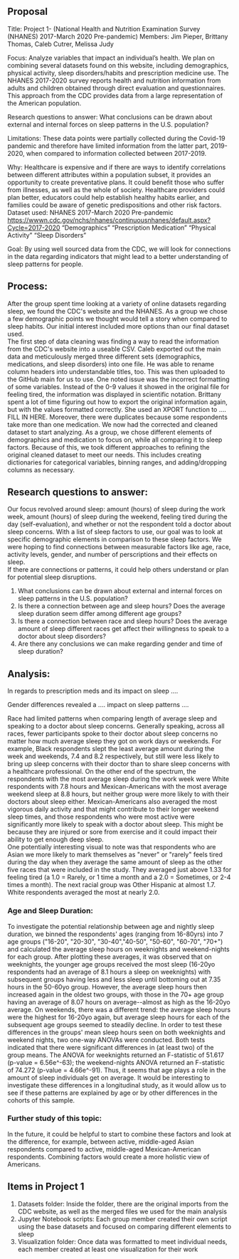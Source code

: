 ## Proposal
Title: Project 1- (National Health and Nutrition Examination Survey (NHANES) 2017-March 2020 Pre-pandemic)
Members: Jim Pieper, Brittany Thomas, Caleb Cutrer, Melissa Judy

Focus: Analyze variables that impact an individual’s health. We plan on combining several datasets found on this website, including demographics, physical activity, sleep disorders/habits and prescription medicine use. The NHANES 2017-2020 survey reports health and nutrition information from adults and children obtained through direct evaluation and questionnaires. This approach from the CDC provides data from a large representation of the American population.

Research questions to answer: What conclusions can be drawn about external and internal forces on sleep patterns in the U.S. population?

Limitations: These data points were partially collected during the Covid-19 pandemic and therefore have limited information from the latter part, 2019-2020, when compared to information collected between 2017-2019.

Why: Healthcare is expensive and if there are ways to identify correlations between different attributes within a population subset, it provides an opportunity to create preventative plans.  It could benefit those who suffer from illnesses, as well as the whole of society.  Healthcare providers could plan better, educators could help establish healthy habits earlier, and families could be aware of genetic predispositions and other risk factors.   
Dataset used: NHANES 2017-March 2020 Pre-pandemic
https://wwwn.cdc.gov/nchs/nhanes/continuousnhanes/default.aspx?Cycle=2017-2020
“Demographics” “Prescription Medication” “Physical Activity” “Sleep Disorders”

Goal: By using well sourced data from the CDC, we will look for connections in the data regarding indicators that might lead to a better understanding of sleep patterns for people. 

## Process: 
After the group spent time looking at a variety of online datasets regarding sleep, we found the CDC's website and the NHANES.  As a group we chose a few demographic points we thought would tell a story when compared to sleep habits.  Our initial interest included more options than our final dataset used.  
The first step of data cleaning was finding a way to read the information from the CDC's website into a useable CSV.  Caleb exported out the main data and meticulously merged three different sets (demographics, medications, and sleep disorders) into one file.  He was able to rename column headers into understandable titles, too.  This was then uploaded to the GitHub main for us to use.
One noted issue was the incorrect formatting of some variables.  Instead of the 0-9 values it showed in the original file for feeling tired, the information was displayed in scientific notation.  Brittany spent a lot of time figuring out how to export the original information again, but with the values formatted correctly.  She used an XPORT function to .... FILL IN HERE.  Moreover, there were duplicates because some respondents take more than one medication.
We now had the corrected and cleaned dataset to start analyzing.  As a group, we chose different elements of demographics and medication to focus on, while all comparing it to sleep factors.  Because of this, we took different approaches to refining the original cleaned dataset to meet our needs.  This includes creating dictionaries for categorical variables, binning ranges, and adding/dropping columns as necessary.  

## Research questions to answer:
Our focus revolved around sleep: amount (hours) of sleep during the work week, amount (hours) of sleep during the weekend, feeling tired during the day (self-evaluation), and whether or not the respondent told a doctor about sleep concerns.
With a list of sleep factors to use, our goal was to look at specific demographic elements in comparison to these sleep factors. We were hoping to find connections between measurable factors like age, race, activity levels, gender, and number of perscriptions and their effects on sleep.  
If there are connections or patterns, it could help others understand or plan for potential sleep disruptions.
 
1. What conclusions can be drawn about external and internal forces on sleep patterns in the U.S. population?
2. Is there a connection between age and sleep hours? Does the average sleep duration seem differ among different age groups?
3. Is there a connection between race and sleep hours? Does the average amount of sleep different races get affect their willingness to speak to a doctor about sleep disorders? 
4. Are there any conclusions we can make regarding gender and time of sleep duration?
   
## Analysis:
In regards to prescription meds and its impact on sleep ....

Gender differences revealed a .... impact on sleep patterns ....

Race had limited patterns when comparing length of average sleep and speaking to a doctor about sleep concerns.  Generally speaking, across all races, fewer participants spoke to their doctor about sleep concerns no matter how much average sleep they got on work days or weekends.  For example, Black respondents slept the least average amount during the week and weekends, 7.4 and 8.2 respectively, but still were less likely to bring up sleep concerns with their doctor than to share sleep concerns with a healthcare professional.  On the other end of the spectrum, the respondents with the most average sleep during the work week were White respondents with 7.8 hours and Mexican-Americans with the most average weekend sleep at 8.8 hours, but neither group were more likely to with their doctors about sleep either.  Mexican-Americans also averaged the most vigorous daily activity and that might contribute to their longer weekend sleep times, and those respondents who were most active were significantly more likely to speak with a doctor about sleep.  This might be because they are injured or sore from exercise and it could impact their ability to get enough deep sleep.  
One potentially interesting visual to note was that respondents who are Asian we more likely to mark themselves as "never" or "rarely" feels tired during the day when they average the same amount of sleep as the other five races that were included in the study.  They averaged just above 1.33 for feeling tired (a 1.0 = Rarely, or 1 time a month and a 2.0 = Sometimes, or 2-4 times a month).  The next racial group was Other Hispanic at almost 1.7. White respondents averaged the most at nearly 2.0.

### Age and Sleep Duration:
To investigate the potential relationship between age and nightly sleep duration, we binned the respondents' ages (ranging from 16-80yrs) into 7 age groups ("16-20", "20-30", "30-40","40-50", "50-60", "60-70", "70+") and calculated the average sleep hours on weeknights and weekend-nights for each group. After plotting these averages, it was observed that on weeknights, the younger age groups received the most sleep (16-20yo respondents had an average of 8.1 hours a sleep on weeknights) with subsequent groups having less and less sleep until bottoming out at 7.35 hours in the 50-60yo group. However, the average sleep hours then increased again in the oldest two groups, with those in the 70+ age group having an average of 8.07 hours on average--almost as high as the 16-20yo average. On weekends, there was a different trend: the average sleep hours were the highest for 16-20yo again, but average sleep hours for each of the subsequent age groups seemed to steadily decline. In order to test these differences in the groups' mean sleep hours seen on both weeknights and weekend nights, two one-way ANOVAs were conducted. Both tests indicated that there were significant differences in (at least two) of the group means. The ANOVA for weeknights returned an F-statistic of 51.617 (p-value = 6.56e^-63); the weekend-nights ANOVA returned an F-statistic of 74.272 (p-value = 4.66e^-91). Thus, it seems that age plays a role in the amount of sleep individuals get on average. It would be interesting to investigate these differences in a longitudinal study, as it would allow us to see if these patterns are explained by age or by other differences in the cohorts of this sample.     

### Further study of this topic:
In the future, it could be helpful to start to combine these factors and look at the difference, for example, between active, middle-aged Asian respondents compared to active, middle-aged Mexican-American respondents.  Combining factors would create a more holistic view of Americans.  


## Items in Project 1
1. Datasets folder: Inside the folder, there are the original imports from the CDC website, as well as the merged files we used for the main analysis
2. Jupyter Notebook scripts: Each group member created their own script using the base datasets and focused on comparing different elements to sleep
3. Visualization folder: Once data was formatted to meet individual needs, each member created at least one visualization for their work


